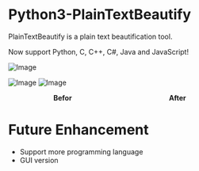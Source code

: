 # Python3-PlainTextBeautify
PlainTextBeautify is a plain text beautification tool.

Now support Python, C, C++, C#, Java and JavaScript!

![Image](https://i.imgur.com/KSMdXg0.png)

![Image](https://i.imgur.com/9vRaojN.png)
![Image](https://i.imgur.com/MqzEcpY.png)

**&ensp;&emsp;&emsp;&emsp;&emsp;&emsp;&emsp;Befor&emsp;&emsp;&emsp;&emsp;&emsp;&emsp;&emsp;&emsp;&emsp;&emsp;&emsp;&emsp;&emsp;&emsp;After** 
# Future Enhancement
* Support more programming language
* GUI version